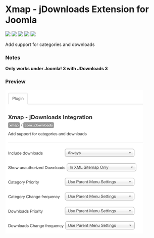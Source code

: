 # Xmap - jDownloads Extension for Joomla

![](https://img.shields.io/static/v1?label=Joomla&message=3.X&style=flat&logo=joomla&logoColor=orange&color=blue)
![](https://img.shields.io/github/release/z-index-net/joomla-plugin-xmap-jdownloads.svg)
![](https://img.shields.io/github/downloads/z-index-net/joomla-plugin-xmap-jdownloads/total.svg)
![](https://img.shields.io/badge/Maintained%3F-no-red.svg)
![](https://img.shields.io/github/license/z-index-net/joomla-plugin-xmap-jdownloads.svg)

Add support for categories and downloads

### Notes
**Only works under Joomla! 3 with JDownloads 3**

### Preview

![Screenshot](./screenshots/plg_xmap_com_jdownloads.0.png?raw=true)

